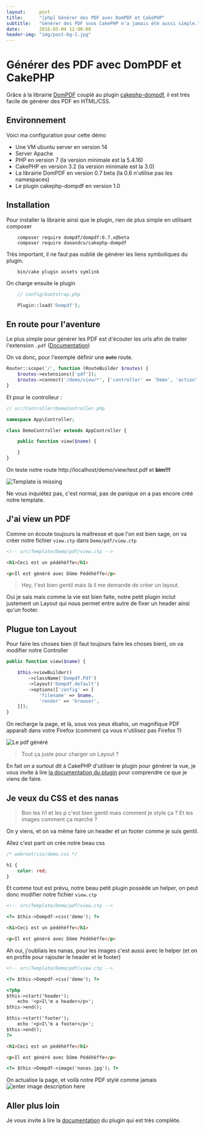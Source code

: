 ```yaml
---
layout:     post
title:      "[php] Générer des PDF avec DomPDF et CakePHP"
subtitle:   "Générer des PDF sous CakePHP n'a jamais été aussi simple."
date:       2016-05-04 12:00:00
header-img: "img/post-bg-1.jpg"
---
```


# Générer des PDF avec DomPDF et CakePHP
Grâce à la librairie [DomPDF](https://github.com/dompdf/dompdf) couplé au plugin [cakephp-dompdf](https://github.com/DaoAndCo/cakephp-dompdf), il est très facile de générer des PDF en HTML/CSS.

## Environnement
Voici ma configuration pour cette démo

- Une VM ubuntu server en version 14
- Server Apache
- PHP en version 7 (la version minimale est la 5.4.16)
- CakePHP en version 3.2 (la version minimale est la 3.0)
- La librairie DomPDF en version 0.7 beta (la 0.6 n'utilise pas les namespaces)
- Le plugin cakephp-dompdf en version 1.0

## Installation
Pour installer la librairie ainsi que le plugin, rien de plus simple en utilisant composer

```SHELL
    composer require dompdf/dompdf:0.7.x@beta
    composer require daoandco/cakephp-dompdf
```

Très important, il ne faut pas oublié de générer les liens symboliques du plugin.

```SHELL
    bin/cake plugin assets symlink
```

On charge ensuite le plugin

```PHP
    // config/bootstrap.php

    Plugin::load('Dompdf');
```

## En route pour l'aventure
Le plus simple pour générer les PDF est d'écouter les urls afin de traiter l'extension `.pdf` ([Documentation](http://book.cakephp.org/3.0/fr/development/routing.html#routing-des-extensions-de-fichier))

On va donc, pour l'exemple définir une ~~auto~~ route.

```PHP
Router::scope('/', function (RouteBuilder $routes) {
    $routes->extensions(['pdf']);
    $routes->connect('/demo/view/*', ['controller' => 'Demo', 'action' => 'view']);
}
```

Et pour le controlleur :

```PHP
// scr/Controller/DemoController.php

namespace App\Controller;

class DemoController extends AppController {

    public function view($name) {

    }
}
```

On teste notre route http://localhost/demo/view/test.pdf et **bim!!!**

![Template is missing](https://lh3.googleusercontent.com/87TellwMnUAMrKZfakHSiIqnmuxd9fGbRzKS4B--_XAqaC7X9wDa00-i5rFXesNMtaWSrGcY8Q=s0 "capture-1.JPG")

Ne vous inquiétez pas, c'est normal, pas de panique on a pas encore créé notre template.

## J'ai view un PDF

Comme on écoute toujours la maîtresse et que l'on est bien sage, on va créer notre fichier `view.ctp` dans `Demo/pdf/view.ctp`

```HTML
<!-- src/Template/Demo/pdf/view.ctp -->

<h1>Ceci est un pédéhèffe</h1>

<p>Il est généré avec Dôme Pédéhèffe</p>
```

> Hey, t'est bien gentil mais là il me demande de créer un layout.

Oui je sais mais comme la vie est bien faite, notre petit plugin inclut justement un Layout qui nous permet entre autre de fixer un header ainsi qu'un footer.

## Plugue ton Layout

Pour faire les choses bien (il faut toujours faire les choses bien), on va modifier notre Controller

```PHP
public function view($name) {

    $this->viewBuilder()
        ->className('Dompdf.Pdf')
        ->layout('Dompdf.default')
        ->options(['config' => [
            'filename' => $name,
            'render' => 'browser',
    ]]);
}
```

On recharge la page, et là, sous vos yeux ébahis, un magnifique PDF apparaît dans votre Firefox (comment ça vous n'utilisez pas Firefox ?)

![Le pdf généré](https://lh3.googleusercontent.com/tJcFxm3bITPAfJTdhNHRi6uTtsMGIdxvIFhe9xNq3yJWwIF2TkqI8IcFItt7Upx2MHPvRC7sqA=s0 "capture-2.JPG")

> Tout ça juste pour charger un Layout ?

En fait on a surtout dit à CakePHP d'utiliser le plugin pour générer la vue, je vous invite à lire [la documentation du plugin](https://github.com/DaoAndCo/cakephp-dompdf#configuration) pour comprendre ce que je viens de faire.

## Je veux du CSS et des nanas

> Bon les h1 et les p c'est bien gentil mais comment je style ça ? Et les images comment ça marche ?

On y viens, et on va même faire un header et un footer comme je suis gentil.

Allez c'est parti on crée notre beau css

```CSS
/* webroot/css/demo.css */

h1 {
    color: red;
}
```

Et comme tout est prévu, notre beau petit plugin possède un helper, on peut donc modifier notre fichier `view.ctp`

```HTML
<!-- src/Template/Demo/pdf/view.ctp -->

<?= $this->Dompdf->css('demo'); ?>

<h1>Ceci est un pédéhèffe</h1>

<p>Il est généré avec Dôme Pédéhèffe</p>
```

Ah oui, j'oubliais les nanas, pour les images c'est aussi avec le helper (et on en profite pour rajouter le header et le footer)

```HTML
<!-- src/Template/Demo/pdf/view.ctp -->

<?= $this->Dompdf->css('demo'); ?>

<?php
$this->start('header');
    echo '<p>I\'m a header</p>';
$this->end();

$this->start('footer');
    echo '<p>I\'m a footer</p>';
$this->end();
?>

<h1>Ceci est un pédéhèffe</h1>

<p>Il est généré avec Dôme Pédéhèffe</p>

<?= $this->Dompdf->image('nanas.jpg'); ?>
```

On actualise la page, et voilà notre PDF stylé comme jamais
![enter image description here](https://lh3.googleusercontent.com/4zy5TzBYp6cT4PDG_S7-V7yzX9J5BIyze5Uj-fHTpJBN7XY0NymbLGRjkvQedxVNIx9Dm6RYwg=s0 "capture-3.JPG")

## Aller plus loin
Je vous invite à lire la [documentation](https://github.com/DaoAndCo/cakephp-dompdf) du plugin qui est très complète.